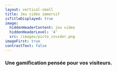 ```yaml
---
layout: vertical-small
title: Jeu vidéo immersif
isTitleDisplayed: true
image:
  hiddenHeaderContent: jeu video
  hiddenHeaderLevel: '4'
  src: /images/picto_invider.png
imageFirst: true
contrastText: false
---
```

### Une **gamification** pensée pour vos visiteurs.
